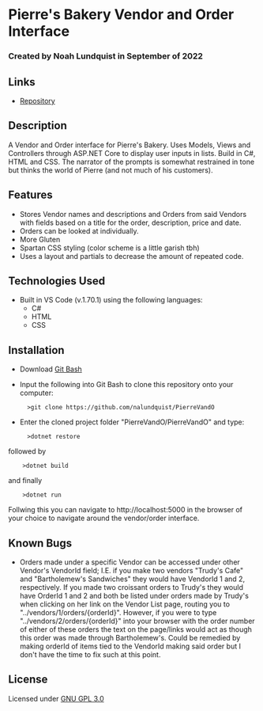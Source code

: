# Pierre's Bakery Vendor and Order Interface

### Created by Noah Lundquist in September of 2022

## Links

* [Repository](https://github.com/nalundquist/PierreVandO)

## Description

A Vendor and Order interface for Pierre's Bakery.  Uses Models, Views and Controllers through ASP.NET Core to display user inputs in lists.  Build in C#, HTML and CSS.  The narrator of the prompts is somewhat restrained in tone but thinks the world of Pierre (and not much of his customers).

## Features

* Stores Vendor names and descriptions and Orders from said Vendors with fields based on a title for the order, description, price and date.
* Orders can be looked at individually.
* More Gluten
* Spartan CSS styling (color scheme is a little garish tbh)
* Uses a layout and partials to decrease the amount of repeated code.


## Technologies Used

* Built in VS Code (v.1.70.1) using the following languages:
	* C#
	* HTML
	* CSS

## Installation

* Download [Git Bash](https://git-scm.com/downloads)
* Input the following into Git Bash to clone this repository onto your computer:

		>git clone https://github.com/nalundquist/PierreVandO

* Enter the cloned project folder "PierreVandO/PierreVandO" and type:

		>dotnet restore

followed by

		>dotnet build

and finally

		>dotnet run

Follwing this you can navigate to http://localhost:5000 in the browser of your choice to navigate around the vendor/order interface.  

## Known Bugs

* Orders made under a specific Vendor can be accessed under other Vendor's VendorId field; I.E. if you make two vendors "Trudy's Cafe" and "Bartholemew's Sandwiches" they would have VendorId 1 and 2, respectively.  If you made two croissant orders to Trudy's they would have OrderId 1 and 2 and both be listed under orders made by Trudy's when clicking on her link on the Vendor List page, routing you to "../vendors/1/orders/{orderId}".  However, if you were to type "../vendors/2/orders/{orderId}" into your browser with the order number of either of these orders the text on the page/links would act as though this order was made through Bartholemew's.  Could be remedied by making orderId of items tied to the VendorId making said order but I don't have the time to fix such at this point.  

## License

Licensed under [GNU GPL 3.0](https://www.gnu.org/licenses/gpl-3.0.en.html)